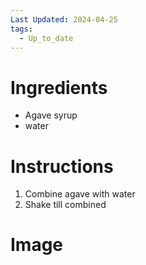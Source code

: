 ```yaml
---
Last Updated: 2024-04-25
tags:
  - Up_to_date
---
```



# Ingredients
- Agave syrup 
- water



# Instructions
1. Combine agave with water
2. Shake till combined 


# Image
